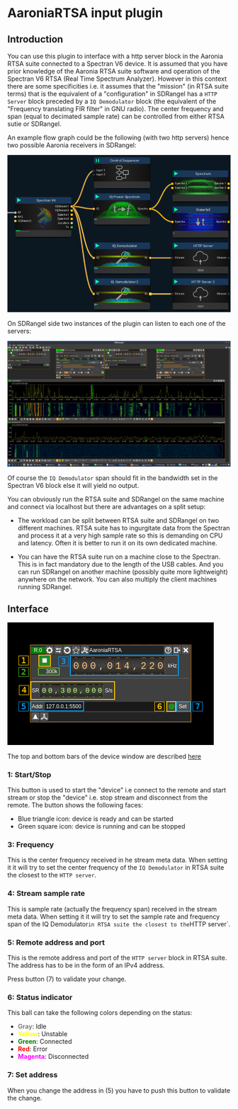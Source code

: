 <h1>AaroniaRTSA input plugin</h1>

<h2>Introduction</h2>

You can use this plugin to interface with a http server block in the Aaronia RTSA suite connected to a Spectran V6 device. It is assumed that you have prior knowledge of the Aaronia RTSA suite software and operation of the Spectran V6 RTSA (Real Time Spectrum Analyzer). However in this context there are some specificities i.e. it assumes that the "mission" (in RTSA suite terms) that is the equivalent of a "configuration" in SDRangel has a `HTTP Server` block preceded by a `IQ Demodulator` block (the equivalent of the "Frequency translating FIR filter" in GNU radio). The center frequency and span (equal to decimated sample rate) can be controlled from either RTSA sutie or SDRangel.

An example flow graph could be the following (with two http servers) hence two possible Aaronia receivers in SDRangel:

![Aaronia RTSA dual server](../../../doc/img/AaroniaRTSAInput_mission.png)

On SDRangel side two instances of the plugin can listen to each one of the servers:

![Aaronia RTSA dual server](../../../doc/img/AaroniaRTSAInput_sdrangel.png)

Of course the `IQ Demodulator` span should fit in the bandwidth set in the Spectran V6 block else it will yield no output.

You can obviously run the RTSA suite and SDRangel on the same machine and connect via localhost but there are advantages on a split setup:

  - The workload can be split between RTSA suite and SDRangel on two different machines. RTSA suite has to ingurgitate data from the Spectran and process it at a very high sample rate so this is demanding on CPU and latency. Often it is better to run it on its own dedicated machine.

  - You can have the RTSA suite run on a machine close to the Spectran. This is in fact mandatory due to the length of the USB cables. And you can run SDRangel on another machine (possibly quite more lightweight) anywhere on the network. You can also multiply the client machines running SDRangel.

<h2>Interface</h2>

![Aaronia RTSA dual server](../../../doc/img/AaroniaRTSAInput.png)

The top and bottom bars of the device window are described [here](../../../sdrgui/device/readme.md)

<h3>1: Start/Stop</h3>

This button is used to start the "device" i.e connect to the remote and start stream or stop the "device" i.e. stop stream and disconnect from the remote. The button shows the following faces:

  - Blue triangle icon: device is ready and can be started
  - Green square icon: device is running and can be stopped

<h3>3: Frequency</h3>

This is the center frequency received in he stream meta data. When setting it it will try to set the center frequency of the `IQ Demodulator` in RTSA suite the closest to the `HTTP server`.

<h3>4: Stream sample rate</h3>

This is sample rate (actually the frequency span) received in the stream meta data. When setting it it will try to set the sample rate and frequency span of the IQ Demodulator` in RTSA suite the closest to the `HTTP server`.

<h3>5: Remote address and port</h3>

This is the remote address and port of the `HTTP server` block in RTSA suite. The address has to be in the form of an IPv4 address.

Press button (7) to validate your change.

<h3>6: Status indicator</h3>

This ball can take the following colors depending on the status:

  - <span style="color:gray">**Gray**</span>: Idle
  - <span style="color:yellow">**Yellow**</span>: Unstable
  - <span style="color:green">**Green**</span>: Connected
  - <span style="color:red">**Red**</span>: Error
  - <span style="color:magenta">**Magenta**</span>: Disconnected

<h3>7: Set address</h3>

When you change the address in (5) you have to push this button to validate the change.
